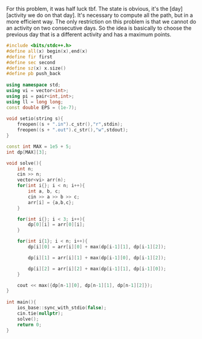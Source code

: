 For this problem, it was half luck tbf. The state is obvious, it's the \[day\]\[activity we do on that day\]. It's necessary to compute all the path, but in a more efficient way. The only restriction on this problem is that we cannot do an activity on two consecutive days. So the idea is basically to choose the previous day that is a different activity and has a maximum points.
```cpp
#include <bits/stdc++.h>
#define all(x) begin(x),end(x)
#define fir first
#define sec second
#define sz(x) x.size()
#define pb push_back
 
using namespace std;
using vi = vector<int>;
using pi = pair<int,int>;
using ll = long long;
const double EPS = (1e-7);
 
void setio(string s){
	freopen((s + ".in").c_str(),"r",stdin);
	freopen((s + ".out").c_str(),"w",stdout);
}

const int MAX = 1e5 + 5;
int dp[MAX][3];

void solve(){
    int n;
    cin >> n;
    vector<vi> arr(n);
    for(int i{}; i < n; i++){
        int a, b, c;
        cin >> a >> b >> c;
        arr[i] = {a,b,c};
    }

    for(int i{}; i < 3; i++){
        dp[0][i] = arr[0][i];
    }

    for(int i{1}; i < n; i++){
        dp[i][0] = arr[i][0] + max(dp[i-1][1], dp[i-1][2]);

        dp[i][1] = arr[i][1] + max(dp[i-1][0], dp[i-1][2]);

        dp[i][2] = arr[i][2] + max(dp[i-1][1], dp[i-1][0]);
    }

    cout << max({dp[n-1][0], dp[n-1][1], dp[n-1][2]});
}
 
int main(){
	ios_base::sync_with_stdio(false);
	cin.tie(nullptr);
    solve();
	return 0;
}
```